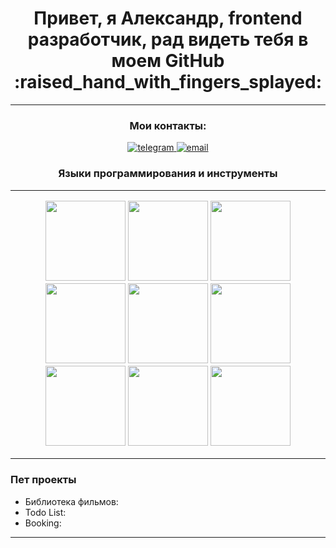 <div align="center">
      <h1>Привет, я Александр, frontend разработчик, рад видеть тебя в моем GitHub :raised_hand_with_fingers_splayed:</h1>
    
<hr>
<h3>Мои контакты: </h3>
 <a href="https://t.me/Bond_Alexandr">
      <img
        src="https://img.shields.io/badge/Telegram-blue?style=for-the-badge&logo=telegram&logoColor=white"
        alt="telegram"
      />
    </a>
 <a href="mailto:https://bondarenko.alex.work@gmail.com">
      <img
        src="https://img.shields.io/badge/gmail-red?style=for-the-badge&logo=gmail&logoColor=white"
        alt="email"
      />
    </a>
</div>
<div align='center'>
<h3>Языки программирования и инструменты</>
<hr>
<div>
<img width='128' heigth='128' src="https://cdn.jsdelivr.net/gh/devicons/devicon@latest/icons/html5/html5-original.svg" />
<img width='128' heigth='128' src="https://cdn.jsdelivr.net/gh/devicons/devicon@latest/icons/css3/css3-original.svg" />
<img width='128' heigth='128' src="https://cdn.jsdelivr.net/gh/devicons/devicon@latest/icons/javascript/javascript-original.svg" />          
<img width='128' heigth='128'  src="https://cdn.jsdelivr.net/gh/devicons/devicon@latest/icons/typescript/typescript-original.svg" />
<img  width='128' heigth='128' src="https://cdn.jsdelivr.net/gh/devicons/devicon@latest/icons/react/react-original-wordmark.svg" />
  <img width='128' heigth='128' src="https://cdn.jsdelivr.net/gh/devicons/devicon@latest/icons/redux/redux-original.svg" />          
 <img width='128' heigth='128' src="https://cdn.jsdelivr.net/gh/devicons/devicon@latest/icons/vitejs/vitejs-original.svg" />
<img width='128' heigth='128' src="https://cdn.jsdelivr.net/gh/devicons/devicon@latest/icons/webpack/webpack-original.svg" />
  <img width='128' heigth='128' src="https://cdn.jsdelivr.net/gh/devicons/devicon@latest/icons/sass/sass-original.svg" />
</div>
<hr>
</div>
<h3>Пет проекты</h3>
<ul>
<li>Библиотека фильмов: </li>
<li>Todo List: </li>
<li>Booking: </li>
</ul>
<hr>

